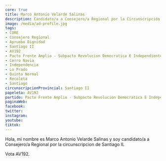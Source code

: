 ```yaml
---
core: true
title: Marco Antonio Velarde Salinas
description: Candidato/a a Consejero/a Regional por la Circunscripción de Santiago II
image: /media/ad-profile.jpg
tags:
- CORE
- Consejero Regional
- Apruebo Dignidad
- Santiago II
- AV192
- Pacto Frente Amplio - Subpacto Revolucion Democratica E Independientes - Comunes
- Cerro Navia
- Independencia
- Lo Prado
- Quinta Normal
- Recoleta
- Santiago
circunscripcionProvincial: Santiago II
papeleta: AV192
partido: Pacto Frente Amplio - Subpacto Revolucion Democratica E Independientes - Comunes
paginaWeb:
facebook:
twitter:
instagram:
youtube:
tiktok:
---
```

Hola, mi nombre es Marco Antonio Velarde Salinas y soy candidato/a a Consejero/a Regional por la circunscripcion de Santiago II.

Vota AV192.
